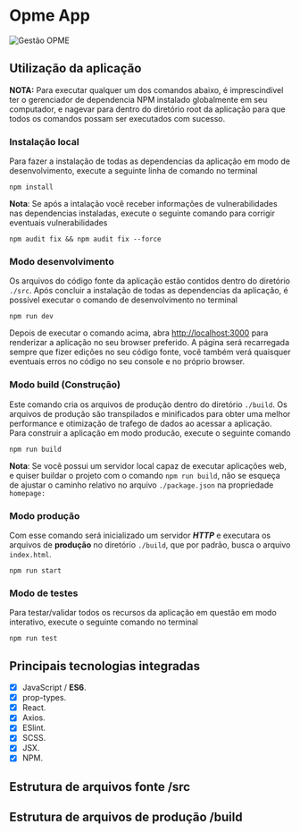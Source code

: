 # Opme App

![Gestão OPME](https://gestaoopme.com.br/wp-content/uploads/2019/06/logo_gestao.png)

## Utilização da aplicação

**NOTA:** Para executar qualquer um dos comandos abaixo, é imprescindível ter o gerenciador de dependencia NPM instalado globalmente em seu computador, e nagevar para dentro do diretório root da aplicação para que todos os comandos possam ser executados com sucesso.

### Instalação local

Para fazer a instalação de todas as dependencias da aplicação em modo de desenvolvimento, execute a seguinte linha de comando no terminal

    npm install

**Nota**: Se após a intalação você receber informações de vulnerabilidades nas dependencias instaladas, execute o seguinte comando para corrigir eventuais vulnerabilidades

    npm audit fix && npm audit fix --force

### Modo desenvolvimento

Os arquivos do código fonte da aplicação estão contidos dentro do diretório `./src`.
Após concluir a instalação de todas as dependencias da aplicação, é possível executar o comando de desenvolvimento no terminal

    npm run dev

Depois de executar o comando acima, abra [http://localhost:3000](http://localhost:3000) para renderizar a aplicação no seu browser preferido.
A página será recarregada sempre que fizer edições no seu código fonte, você também verá quaisquer eventuais erros no código no seu console e no próprio browser.

### Modo build (Construção)

Este comando cria os arquivos de produção dentro do diretório `./build`. Os arquivos de produção são transpilados e minificados para obter uma melhor performance e otimização de trafego de dados ao acessar a aplicação. Para construir a aplicação em modo producão, execute o seguinte comando

    npm run build

**Nota**: Se você possui um servidor local capaz de executar aplicações web, e quiser buildar o projeto com o comando `npm run build`, não se esqueça de ajustar o caminho relativo no arquivo `./package.json` na propriedade `homepage:`

### Modo produção

Com esse comando será inicializado um servidor **_HTTP_** e executara os arquivos de **produção** no diretório `./build`, que por padrão, busca o arquivo `index.html`.

    npm run start

### Modo de testes

Para testar/validar todos os recursos da aplicação em questão em modo interativo, execute o seguinte comando no terminal

    npm run test

## Principais tecnologias integradas

- [x] JavaScript / **ES6**.
- [x] prop-types.
- [x] React.
- [x] Axios.
- [x] ESlint.
- [x] SCSS.
- [x] JSX.
- [x] NPM.

## Estrutura de arquivos fonte **/src**

## Estrutura de arquivos de produção **/build**
